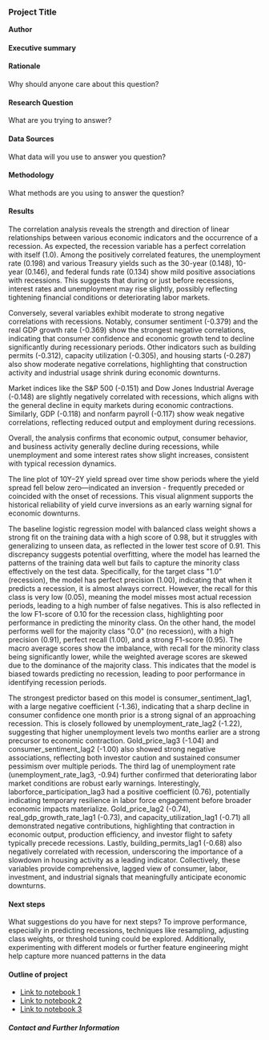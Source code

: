 ### Project Title

**Author**

#### Executive summary

#### Rationale
Why should anyone care about this question?

#### Research Question
What are you trying to answer?

#### Data Sources
What data will you use to answer you question?

#### Methodology
What methods are you using to answer the question?

#### Results
The correlation analysis reveals the strength and direction of linear relationships between various economic indicators and the occurrence of a recession. As expected, the recession variable has a perfect correlation with itself (1.0). Among the positively correlated features, the unemployment rate (0.198) and various Treasury yields such as the 30-year (0.148), 10-year (0.146), and federal funds rate (0.134) show mild positive associations with recessions. This suggests that during or just before recessions, interest rates and unemployment may rise slightly, possibly reflecting tightening financial conditions or deteriorating labor markets.

Conversely, several variables exhibit moderate to strong negative correlations with recessions. Notably, consumer sentiment (-0.379) and the real GDP growth rate (-0.369) show the strongest negative correlations, indicating that consumer confidence and economic growth tend to decline significantly during recessionary periods. Other indicators such as building permits (-0.312), capacity utilization (-0.305), and housing starts (-0.287) also show moderate negative correlations, highlighting that construction activity and industrial usage shrink during economic downturns.

Market indices like the S&P 500 (-0.151) and Dow Jones Industrial Average (-0.148) are slightly negatively correlated with recessions, which aligns with the general decline in equity markets during economic contractions. Similarly, GDP (-0.118) and nonfarm payroll (-0.117) show weak negative correlations, reflecting reduced output and employment during recessions.

Overall, the analysis confirms that economic output, consumer behavior, and business activity generally decline during recessions, while unemployment and some interest rates show slight increases, consistent with typical recession dynamics.

The line plot of 10Y–2Y yield spread over time show periods where the yield spread fell below zero—indicated an inversion - frequently preceded or coincided with the onset of recessions. This visual alignment supports the historical reliability of yield curve inversions as an early warning signal for economic downturns.

The baseline logistic regression model with balanced class weight shows a strong fit on the training data with a high score of 0.98, but it struggles with generalizing to unseen data, as reflected in the lower test score of 0.91. This discrepancy suggests potential overfitting, where the model has learned the patterns of the training data well but fails to capture the minority class effectively on the test data. Specifically, for the target class "1.0" (recession), the model has perfect precision (1.00), indicating that when it predicts a recession, it is almost always correct. However, the recall for this class is very low (0.05), meaning the model misses most actual recession periods, leading to a high number of false negatives. This is also reflected in the low F1-score of 0.10 for the recession class, highlighting poor performance in predicting the minority class. On the other hand, the model performs well for the majority class "0.0" (no recession), with a high precision (0.91), perfect recall (1.00), and a strong F1-score (0.95). The macro average scores show the imbalance, with recall for the minority class being significantly lower, while the weighted average scores are skewed due to the dominance of the majority class. This indicates that the model is biased towards predicting no recession, leading to poor performance in identifying recession periods. 

The strongest predictor based on this model is consumer_sentiment_lag1, with a large negative coefficient (-1.36), indicating that a sharp decline in consumer confidence one month prior is a strong signal of an approaching recession. This is closely followed by unemployment_rate_lag2 (-1.22), suggesting that higher unemployment levels two months earlier are a strong precursor to economic contraction. Gold_price_lag3 (-1.04) and consumer_sentiment_lag2 (-1.00) also showed strong negative associations, reflecting both investor caution and sustained consumer pessimism over multiple periods. The third lag of unemployment rate (unemployment_rate_lag3, -0.94) further confirmed that deteriorating labor market conditions are robust early warnings. Interestingly, laborforce_participation_lag3 had a positive coefficient (0.76), potentially indicating temporary resilience in labor force engagement before broader economic impacts materialize. Gold_price_lag2 (-0.74), real_gdp_growth_rate_lag1 (-0.73), and capacity_utilization_lag1 (-0.71) all demonstrated negative contributions, highlighting that contraction in economic output, production efficiency, and investor flight to safety typically precede recessions. Lastly, building_permits_lag1 (-0.68) also negatively correlated with recession, underscoring the importance of a slowdown in housing activity as a leading indicator. Collectively, these variables provide comprehensive, lagged view of consumer, labor, investment, and industrial signals that meaningfully anticipate economic downturns.
#### Next steps
What suggestions do you have for next steps?
To improve performance, especially in predicting recessions, techniques like resampling, adjusting class weights, or threshold tuning could be explored. Additionally, experimenting with different models or further feature engineering might help capture more nuanced patterns in the data


#### Outline of project

- [Link to notebook 1]()
- [Link to notebook 2]()
- [Link to notebook 3]()


##### Contact and Further Information